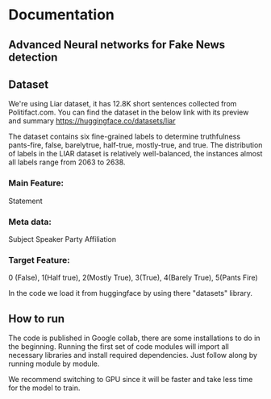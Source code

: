 # Documentation

## Advanced Neural networks for Fake News detection

## Dataset

We're using Liar dataset, it has 12.8K short sentences collected from Politifact.com.
You can find the dataset in the below link with its preview and summary
https://huggingface.co/datasets/liar

The dataset contains six fine-grained labels to determine truthfulness pants-fire, false, barelytrue, half-true, mostly-true, and true.
The distribution of labels in the LIAR dataset is relatively well-balanced, the instances almost all labels range from 2063 to 2638.

### Main Feature:
  Statement
### Meta data:
  Subject
  Speaker
  Party Affiliation
### Target Feature:
  0 (False), 1(Half true), 2(Mostly True), 3(True), 4(Barely True), 5(Pants Fire)


In the code we load it from huggingface by using there "datasets" library.

## How to run

The code is published in Google collab, there are some installations to do in the beginning.
Running the first set of code modules will import all necessary libraries and install required dependencies.
Just follow along by running module by module.

We recommend switching to GPU since it will be faster and take less time for the model to train.

